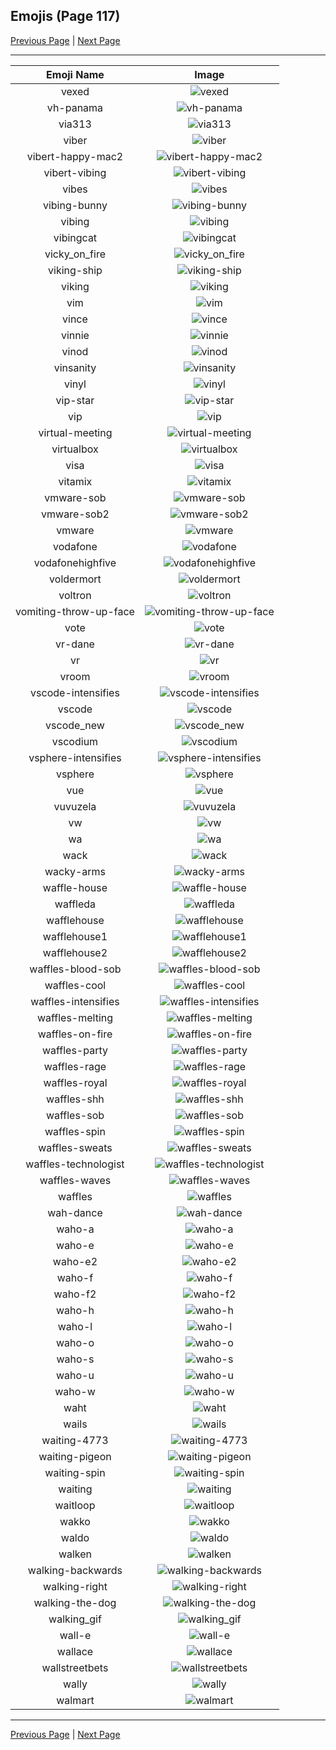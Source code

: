 
## Emojis (Page 117)

[Previous Page](/docs/hc/page-v-0116.md)
  | [Next Page](/docs/hc/page-w-0118.md)

<hr />

|Emoji Name|Image|
| :-: | :-: |
|vexed| ![vexed](/emojis/hc/vexed.gif)|
|vh-panama| ![vh-panama](/emojis/hc/vh-panama.jpg)|
|via313| ![via313](/emojis/hc/via313.png)|
|viber| ![viber](/emojis/hc/viber.png)|
|vibert-happy-mac2| ![vibert-happy-mac2](/emojis/hc/vibert-happy-mac2.png)|
|vibert-vibing| ![vibert-vibing](/emojis/hc/vibert-vibing.gif)|
|vibes| ![vibes](/emojis/hc/vibes.png)|
|vibing-bunny| ![vibing-bunny](/emojis/hc/vibing-bunny.gif)|
|vibing| ![vibing](/emojis/hc/vibing.gif)|
|vibingcat| ![vibingcat](/emojis/hc/vibingcat.png)|
|vicky_on_fire| ![vicky_on_fire](/emojis/hc/vicky_on_fire.gif)|
|viking-ship| ![viking-ship](/emojis/hc/viking-ship.png)|
|viking| ![viking](/emojis/hc/viking.png)|
|vim| ![vim](/emojis/hc/vim.gif)|
|vince| ![vince](/emojis/hc/vince.png)|
|vinnie| ![vinnie](/emojis/hc/vinnie.png)|
|vinod| ![vinod](/emojis/hc/vinod.png)|
|vinsanity| ![vinsanity](/emojis/hc/vinsanity.jpg)|
|vinyl| ![vinyl](/emojis/hc/vinyl.png)|
|vip-star| ![vip-star](/emojis/hc/vip-star.png)|
|vip| ![vip](/emojis/hc/vip.png)|
|virtual-meeting| ![virtual-meeting](/emojis/hc/virtual-meeting.png)|
|virtualbox| ![virtualbox](/emojis/hc/virtualbox.png)|
|visa| ![visa](/emojis/hc/visa.png)|
|vitamix| ![vitamix](/emojis/hc/vitamix.png)|
|vmware-sob| ![vmware-sob](/emojis/hc/vmware-sob.jpg)|
|vmware-sob2| ![vmware-sob2](/emojis/hc/vmware-sob2.jpg)|
|vmware| ![vmware](/emojis/hc/vmware.png)|
|vodafone| ![vodafone](/emojis/hc/vodafone.png)|
|vodafonehighfive| ![vodafonehighfive](/emojis/hc/vodafonehighfive.png)|
|voldermort| ![voldermort](/emojis/hc/voldermort.png)|
|voltron| ![voltron](/emojis/hc/voltron.png)|
|vomiting-throw-up-face| ![vomiting-throw-up-face](/emojis/hc/vomiting-throw-up-face.gif)|
|vote| ![vote](/emojis/hc/vote.png)|
|vr-dane| ![vr-dane](/emojis/hc/vr-dane.png)|
|vr| ![vr](/emojis/hc/vr.png)|
|vroom| ![vroom](/emojis/hc/vroom.png)|
|vscode-intensifies| ![vscode-intensifies](/emojis/hc/vscode-intensifies.gif)|
|vscode| ![vscode](/emojis/hc/vscode.png)|
|vscode_new| ![vscode_new](/emojis/hc/vscode_new.png)|
|vscodium| ![vscodium](/emojis/hc/vscodium.png)|
|vsphere-intensifies| ![vsphere-intensifies](/emojis/hc/vsphere-intensifies.gif)|
|vsphere| ![vsphere](/emojis/hc/vsphere.png)|
|vue| ![vue](/emojis/hc/vue.png)|
|vuvuzela| ![vuvuzela](/emojis/hc/vuvuzela.jpg)|
|vw| ![vw](/emojis/hc/vw.png)|
|wa| ![wa](/emojis/hc/wa.jpg)|
|wack| ![wack](/emojis/hc/wack.png)|
|wacky-arms| ![wacky-arms](/emojis/hc/wacky-arms.gif)|
|waffle-house| ![waffle-house](/emojis/hc/waffle-house.gif)|
|waffleda| ![waffleda](/emojis/hc/waffleda.png)|
|wafflehouse| ![wafflehouse](/emojis/hc/wafflehouse.png)|
|wafflehouse1| ![wafflehouse1](/emojis/hc/wafflehouse1.png)|
|wafflehouse2| ![wafflehouse2](/emojis/hc/wafflehouse2.png)|
|waffles-blood-sob| ![waffles-blood-sob](/emojis/hc/waffles-blood-sob.png)|
|waffles-cool| ![waffles-cool](/emojis/hc/waffles-cool.png)|
|waffles-intensifies| ![waffles-intensifies](/emojis/hc/waffles-intensifies.gif)|
|waffles-melting| ![waffles-melting](/emojis/hc/waffles-melting.gif)|
|waffles-on-fire| ![waffles-on-fire](/emojis/hc/waffles-on-fire.gif)|
|waffles-party| ![waffles-party](/emojis/hc/waffles-party.gif)|
|waffles-rage| ![waffles-rage](/emojis/hc/waffles-rage.png)|
|waffles-royal| ![waffles-royal](/emojis/hc/waffles-royal.png)|
|waffles-shh| ![waffles-shh](/emojis/hc/waffles-shh.png)|
|waffles-sob| ![waffles-sob](/emojis/hc/waffles-sob.png)|
|waffles-spin| ![waffles-spin](/emojis/hc/waffles-spin.gif)|
|waffles-sweats| ![waffles-sweats](/emojis/hc/waffles-sweats.png)|
|waffles-technologist| ![waffles-technologist](/emojis/hc/waffles-technologist.png)|
|waffles-waves| ![waffles-waves](/emojis/hc/waffles-waves.gif)|
|waffles| ![waffles](/emojis/hc/waffles.png)|
|wah-dance| ![wah-dance](/emojis/hc/wah-dance.gif)|
|waho-a| ![waho-a](/emojis/hc/waho-a.png)|
|waho-e| ![waho-e](/emojis/hc/waho-e.png)|
|waho-e2| ![waho-e2](/emojis/hc/waho-e2.png)|
|waho-f| ![waho-f](/emojis/hc/waho-f.png)|
|waho-f2| ![waho-f2](/emojis/hc/waho-f2.png)|
|waho-h| ![waho-h](/emojis/hc/waho-h.png)|
|waho-l| ![waho-l](/emojis/hc/waho-l.png)|
|waho-o| ![waho-o](/emojis/hc/waho-o.png)|
|waho-s| ![waho-s](/emojis/hc/waho-s.png)|
|waho-u| ![waho-u](/emojis/hc/waho-u.png)|
|waho-w| ![waho-w](/emojis/hc/waho-w.png)|
|waht| ![waht](/emojis/hc/waht.png)|
|wails| ![wails](/emojis/hc/wails.png)|
|waiting-4773| ![waiting-4773](/emojis/hc/waiting-4773.png)|
|waiting-pigeon| ![waiting-pigeon](/emojis/hc/waiting-pigeon.gif)|
|waiting-spin| ![waiting-spin](/emojis/hc/waiting-spin.gif)|
|waiting| ![waiting](/emojis/hc/waiting.gif)|
|waitloop| ![waitloop](/emojis/hc/waitloop.gif)|
|wakko| ![wakko](/emojis/hc/wakko.png)|
|waldo| ![waldo](/emojis/hc/waldo.png)|
|walken| ![walken](/emojis/hc/walken.jpg)|
|walking-backwards| ![walking-backwards](/emojis/hc/walking-backwards.gif)|
|walking-right| ![walking-right](/emojis/hc/walking-right.gif)|
|walking-the-dog| ![walking-the-dog](/emojis/hc/walking-the-dog.png)|
|walking_gif| ![walking_gif](/emojis/hc/walking_gif.gif)|
|wall-e| ![wall-e](/emojis/hc/wall-e.png)|
|wallace| ![wallace](/emojis/hc/wallace.jpg)|
|wallstreetbets| ![wallstreetbets](/emojis/hc/wallstreetbets.jpg)|
|wally| ![wally](/emojis/hc/wally.png)|
|walmart| ![walmart](/emojis/hc/walmart.png)|

<hr/>

[Previous Page](/docs/hc/page-v-0116.md)
  | [Next Page](/docs/hc/page-w-0118.md)
